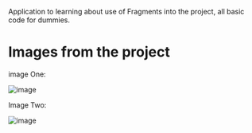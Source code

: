Application to learning about use of Fragments into the project, all basic code for dummies.

# Images from the project

image One:

![image](https://user-images.githubusercontent.com/72364037/172032754-a6102634-7eaa-452b-88e2-666bb3035034.png)


Image Two:

![image](https://user-images.githubusercontent.com/72364037/172032778-8cbc7d1c-1bac-4706-ac13-b3d71e2a832b.png)
